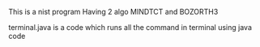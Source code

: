 This is a nist program
Having 2 algo MINDTCT and BOZORTH3

terminal.java is a code which runs all the command in terminal using java code